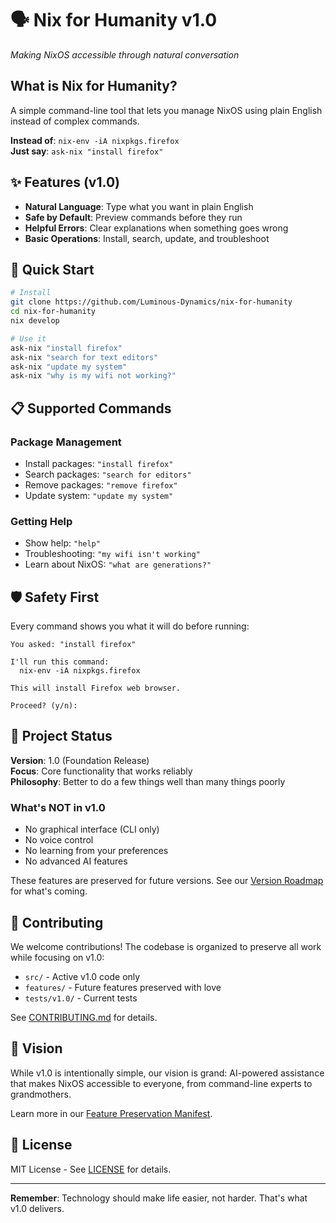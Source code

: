 # 🗣️ Nix for Humanity v1.0

*Making NixOS accessible through natural conversation*

## What is Nix for Humanity?

A simple command-line tool that lets you manage NixOS using plain English instead of complex commands.

**Instead of**: `nix-env -iA nixpkgs.firefox`  
**Just say**: `ask-nix "install firefox"`

## ✨ Features (v1.0)

- **Natural Language**: Type what you want in plain English
- **Safe by Default**: Preview commands before they run
- **Helpful Errors**: Clear explanations when something goes wrong
- **Basic Operations**: Install, search, update, and troubleshoot

## 🚀 Quick Start

```bash
# Install
git clone https://github.com/Luminous-Dynamics/nix-for-humanity
cd nix-for-humanity
nix develop

# Use it
ask-nix "install firefox"
ask-nix "search for text editors"
ask-nix "update my system"
ask-nix "why is my wifi not working?"
```

## 📋 Supported Commands

### Package Management
- Install packages: `"install firefox"`
- Search packages: `"search for editors"`
- Remove packages: `"remove firefox"`
- Update system: `"update my system"`

### Getting Help
- Show help: `"help"`
- Troubleshooting: `"my wifi isn't working"`
- Learn about NixOS: `"what are generations?"`

## 🛡️ Safety First

Every command shows you what it will do before running:

```
You asked: "install firefox"

I'll run this command:
  nix-env -iA nixpkgs.firefox

This will install Firefox web browser.

Proceed? (y/n):
```

## 🎯 Project Status

**Version**: 1.0 (Foundation Release)  
**Focus**: Core functionality that works reliably  
**Philosophy**: Better to do a few things well than many things poorly

### What's NOT in v1.0
- No graphical interface (CLI only)
- No voice control
- No learning from your preferences
- No advanced AI features

These features are preserved for future versions. See our [Version Roadmap](VERSION_ROADMAP.md) for what's coming.

## 💖 Contributing

We welcome contributions! The codebase is organized to preserve all work while focusing on v1.0:

- `src/` - Active v1.0 code only
- `features/` - Future features preserved with love
- `tests/v1.0/` - Current tests

See [CONTRIBUTING.md](CONTRIBUTING.md) for details.

## 🌟 Vision

While v1.0 is intentionally simple, our vision is grand: AI-powered assistance that makes NixOS accessible to everyone, from command-line experts to grandmothers.

Learn more in our [Feature Preservation Manifest](FEATURE_PRESERVATION_MANIFEST.md).

## 📄 License

MIT License - See [LICENSE](LICENSE) for details.

---

**Remember**: Technology should make life easier, not harder. That's what v1.0 delivers.
